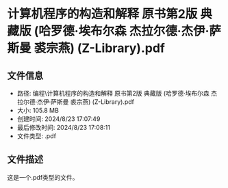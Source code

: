 ﻿# 计算机程序的构造和解释 原书第2版 典藏版 (哈罗德·埃布尔森 杰拉尔德·杰伊·萨斯曼 裘宗燕) (Z-Library).pdf

## 文件信息
- 路径: 编程\计算机程序的构造和解释 原书第2版 典藏版 (哈罗德·埃布尔森 杰拉尔德·杰伊·萨斯曼 裘宗燕) (Z-Library).pdf
- 大小: 105.8 MB
- 创建时间: 2024/8/23 17:07:49
- 最后修改时间: 2024/8/23 17:08:11
- 文件类型: .pdf

## 文件描述
这是一个.pdf类型的文件。

